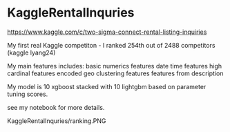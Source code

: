 # KaggleRentalInquries

https://www.kaggle.com/c/two-sigma-connect-rental-listing-inquiries

My first real Kaggle competiton - I ranked 254th out of 2488 competitors (kaggle lyang24)

My main features includes:
basic numerics features
date time features
high cardinal features encoded
geo clustering features
features from description

My model is 10 xgboost stacked with 10 lightgbm based on parameter tuning scores.

see my notebook for more details.

KaggleRentalInquries/ranking.PNG
